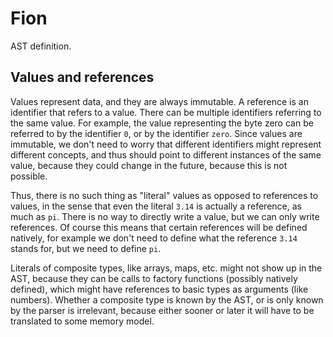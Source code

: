 # Fion

AST definition.

## Values and references

Values represent data, and they are always immutable. A reference is an identifier that refers to a value. There can be multiple identifiers referring to the same value. For example, the value representing the byte zero can be referred to by the identifier `0`, or by the identifier `zero`. Since values are immutable, we don't need to worry that different identifiers might represent different concepts, and thus should point to different instances of the same value, because they could change in the future, because this is not possible.

Thus, there is no such thing as "literal" values as opposed to references to values, in the sense that even the literal `3.14` is actually a reference, as much as `pi`. There is no way to directly write a value, but we can only write references. Of course this means that certain references will be defined natively, for example we don't need to define what the reference `3.14` stands for, but we need to define `pi`.

Literals of composite types, like arrays, maps, etc. might not show up in the AST, because they can be calls to factory functions (possibly natively defined), which might have references to basic types as arguments (like numbers). Whether a composite type is known by the AST, or is only known by the parser is irrelevant, because either sooner or later it will have to be translated to some memory model.
